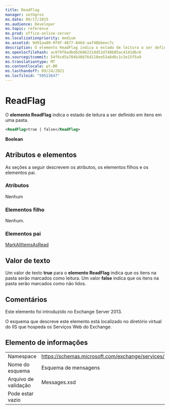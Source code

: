 ```yaml
---
title: ReadFlag
manager: sethgros
ms.date: 09/17/2015
ms.audience: Developer
ms.topic: reference
ms.prod: office-online-server
ms.localizationpriority: medium
ms.assetid: 9d91aa89-9f9f-4877-846d-aaf48bbeec7c
description: O elemento ReadFlag indica o estado de leitura a ser definido em itens em uma pasta.
ms.openlocfilehash: ac079f6adbdb2686221dd52d748b05ac4141d6c6
ms.sourcegitcommit: 54f6cd5a704b36b76d110ee53a6d6c1c3e15f5a9
ms.translationtype: MT
ms.contentlocale: pt-BR
ms.lasthandoff: 09/24/2021
ms.locfileid: "59523647"
---
```

# <a name="readflag"></a>ReadFlag

O **elemento ReadFlag** indica o estado de leitura a ser definido em itens em uma pasta. 
  
```XML
<ReadFlag>true | false</ReadFlag>
```

 **Boolean**
## <a name="attributes-and-elements"></a>Atributos e elementos

As seções a seguir descrevem os atributos, os elementos filhos e os elementos pai.
  
### <a name="attributes"></a>Atributos

Nenhum
  
### <a name="child-elements"></a>Elementos filho

Nenhum.
  
### <a name="parent-elements"></a>Elementos pai

[MarkAllItemsAsRead](markallitemsasread.md)
  
## <a name="text-value"></a>Valor de texto

Um valor de texto **true** para o **elemento ReadFlag** indica que os itens na pasta serão marcados como leitura. Um valor **false** indica que os itens na pasta serão marcados como não lidos. 
  
## <a name="remarks"></a>Comentários

Este elemento foi introduzido no Exchange Server 2013.
  
O esquema que descreve este elemento está localizado no diretório virtual do IIS que hospeda os Serviços Web do Exchange.
  
## <a name="element-information"></a>Elemento de informações

|||
|:-----|:-----|
|Namespace  <br/> |https://schemas.microsoft.com/exchange/services/2006/messages  <br/> |
|Nome do esquema  <br/> |Esquema de mensagens  <br/> |
|Arquivo de validação  <br/> |Messages.xsd  <br/> |
|Pode estar vazio  <br/> ||
   

